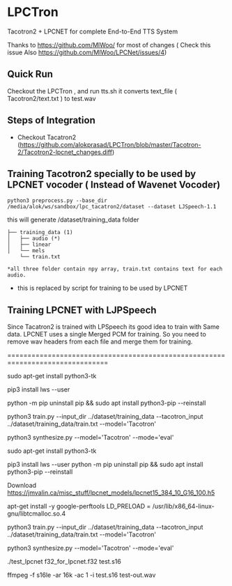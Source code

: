 # LPCTron
Tacotron2 + LPCNET for complete End-to-End TTS System

Thanks to https://github.com/MlWoo/ for most of changes
( Check this issue Also https://github.com/MlWoo/LPCNet/issues/4)

## Quick Run

Checkout the LPCTron , and run tts.sh it converts text_file ( Tacotron2/text.txt ) to test.wav 


## Steps of Integration

* Checkout Tacatron2 (https://github.com/alokprasad/LPCTron/blob/master/Tacotron-2/Tacotron2-lpcnet_changes.diff)



## Training Tacotron2 specially to be used by LPCNET vocoder ( Instead of Wavenet Vocoder)

```
python3 preprocess.py --base_dir /media/alok/ws/sandbox/lpc_tacatron2/dataset --dataset LJSpeech-1.1
```

this will generate /dataset/training_data folder 

```
├── training_data (1)
│   ├── audio (*)
│   ├── linear
│   └── mels
    └── train.txt

*all three folder contain npy array, train.txt contains text for each audio.
```
* this is replaced by script for training to be used by LPCNET

## Training LPCNET with LJPSpeech
Since Tacatron2 is trained with LPSpeech its good idea to train with Same data. LPCNET uses a single Merged PCM 
for training. So you need to remove wav headers from each file and merge them for training.

===============================================================================


sudo apt-get install python3-tk 

pip3 install lws --user

python -m pip uninstall pip && sudo apt install python3-pip --reinstall


python3 train.py --input_dir ../dataset/training_data --tacotron_input ../dataset/training_data/train.txt --model='Tacotron'

python3 synthesize.py --model='Tacotron' --mode='eval'


sudo apt-get install python3-tk 

pip3 install lws --user
python -m pip uninstall pip && sudo apt install python3-pip --reinstall

Download
https://jmvalin.ca/misc_stuff/lpcnet_models/lpcnet15_384_10_G16_100.h5

apt-get install -y google-perftools
LD_PRELOAD = /usr/lib/x86_64-linux-gnu/libtcmalloc.so.4

python3 train.py --input_dir ../dataset/training_data --tacotron_input ../dataset/training_data/train.txt --model='Tacotron'

python3 synthesize.py --model='Tacotron' --mode='eval'

./test_lpcnet f32_for_lpcnet.f32 test.s16

ffmpeg -f s16le -ar 16k -ac 1 -i test.s16 test-out.wav




